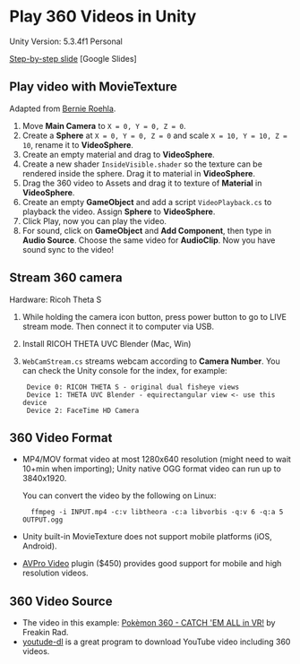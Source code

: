 Play 360 Videos in Unity
=====

Unity Version: 5.3.4f1 Personal

[Step-by-step slide](https://docs.google.com/presentation/d/1EwCJ_e_stUCfR142Ao6pbruDEHhhW86D-r4YEEQ7Ses/edit?usp=sharing) [Google Slides]

## Play video with MovieTexture

Adapted from [Bernie Roehla](http://bernieroehl.com/360stereoinunity/).

1. Move **Main Camera** to `X = 0, Y = 0, Z = 0`.
2. Create a **Sphere** at `X = 0, Y = 0, Z = 0` and scale `X = 10, Y = 10, Z = 10`, rename it to **VideoSphere**.
3. Create an empty material and drag to **VideoSphere**.
4. Create a new shader `InsideVisible.shader` so the texture can be rendered inside the sphere. Drag it to material in **VideoSphere**.
5. Drag the 360 video to Assets and drag it to texture of **Material** in **VideoSphere**.
6. Create an empty **GameObject** and add a script `VideoPlayback.cs` to playback the video. Assign **Sphere** to **VideoSphere**.
7. Click Play, now you can play the video.
8. For sound, click on **GameObject** and **Add Component**, then type in **Audio Source**. Choose the same video for **AudioClip**. Now you have sound sync to the video!

## Stream 360 camera

Hardware: Ricoh Theta S

1. While holding the camera icon button, press power button to go to LIVE stream mode. Then connect it to computer via USB.
2. Install RICOH THETA UVC Blender (Mac, Win)
3. `WebCamStream.cs` streams webcam according to **Camera Number**. You can check the Unity console for the index, for example:

        Device 0: RICOH THETA S - original dual fisheye views
        Device 1: THETA UVC Blender - equirectangular view <- use this device
        Device 2: FaceTime HD Camera

## 360 Video Format

- MP4/MOV format video at most 1280x640 resolution (might need to wait 10+min when importing); Unity native OGG format video can run up to 3840x1920.

  You can convert the video by the following on Linux:

        ffmpeg -i INPUT.mp4 -c:v libtheora -c:a libvorbis -q:v 6 -q:a 5 OUTPUT.ogg

- Unity built-in MovieTexture does not support mobile platforms (iOS, Android).
- [AVPro Video](http://renderheads.com/product/avpro-video/) plugin ($450) provides good support for mobile and high resolution videos.

## 360 Video Source

- The video in this example: [Pokèmon 360 - CATCH 'EM ALL in VR!](https://www.youtube.com/watch?v=pHUVS_GrIeM) by Freakin Rad.
- [youtude-dl](https://rg3.github.io/youtube-dl/) is a great program to download YouTube video including 360 videos.
